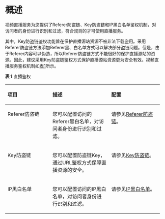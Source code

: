 # 概述<a name="live_01_0047"></a>

视频直播服务为您提供了Referer防盗链、Key防盗链和IP黑白名单鉴权机制，对访问者的身份进行识别和过滤，符合规则的才可使用直播服务。

其中，Key防盗链鉴权功能旨在保护直播源站资源不被非法下载盗用。采用Referer防盗链方法添加Referer黑、白名单方式可以解决部分盗链问题。但是，由于Referer内容可以伪造，所以Referer防盗链方式不能很好的保护直播源站的资源。因此，建议采用Key防盗链鉴权方式保护直播源站资源更为安全有效。视频直播服务鉴权机制如[表1](#live01000300_table9669104317269)所示。

**表 1**  直播鉴权

<a name="live01000300_table9669104317269"></a>
<table><thead align="left"><tr id="live01000300_row866934315262"><th class="cellrowborder" valign="top" width="28.999999999999996%" id="mcps1.2.4.1.1"><p id="live01000300_p136698431268"><a name="live01000300_p136698431268"></a><a name="live01000300_p136698431268"></a>项目</p>
</th>
<th class="cellrowborder" valign="top" width="38%" id="mcps1.2.4.1.2"><p id="live01000300_p9669143132616"><a name="live01000300_p9669143132616"></a><a name="live01000300_p9669143132616"></a>描述</p>
</th>
<th class="cellrowborder" valign="top" width="33%" id="mcps1.2.4.1.3"><p id="live01000300_p1669144318265"><a name="live01000300_p1669144318265"></a><a name="live01000300_p1669144318265"></a>配置</p>
</th>
</tr>
</thead>
<tbody><tr id="live01000300_row26691433264"><td class="cellrowborder" valign="top" width="28.999999999999996%" headers="mcps1.2.4.1.1 "><p id="live01000300_p14669114342614"><a name="live01000300_p14669114342614"></a><a name="live01000300_p14669114342614"></a>Referer防盗链</p>
</td>
<td class="cellrowborder" valign="top" width="38%" headers="mcps1.2.4.1.2 "><p id="live01000300_p1066924362613"><a name="live01000300_p1066924362613"></a><a name="live01000300_p1066924362613"></a>您可以配置访问的Referer黑白名单，对访问者身份进行识别和过滤。</p>
</td>
<td class="cellrowborder" valign="top" width="33%" headers="mcps1.2.4.1.3 "><p id="live01000300_p1669144314261"><a name="live01000300_p1669144314261"></a><a name="live01000300_p1669144314261"></a>请参见<a href="Referer防盗链.md">Referer防盗链</a>。</p>
</td>
</tr>
<tr id="live01000300_row666916431269"><td class="cellrowborder" valign="top" width="28.999999999999996%" headers="mcps1.2.4.1.1 "><p id="live01000300_p666924311265"><a name="live01000300_p666924311265"></a><a name="live01000300_p666924311265"></a>Key防盗链</p>
</td>
<td class="cellrowborder" valign="top" width="38%" headers="mcps1.2.4.1.2 "><p id="live01000300_p13211945419"><a name="live01000300_p13211945419"></a><a name="live01000300_p13211945419"></a>您可以配置防盗链Key，通过URL鉴权方式保障直播资源的安全。</p>
</td>
<td class="cellrowborder" valign="top" width="33%" headers="mcps1.2.4.1.3 "><p id="live01000300_p1669843182616"><a name="live01000300_p1669843182616"></a><a name="live01000300_p1669843182616"></a>请参见<a href="Key防盗链.md">Key防盗链</a>。</p>
</td>
</tr>
<tr id="live01000300_row116695436264"><td class="cellrowborder" valign="top" width="28.999999999999996%" headers="mcps1.2.4.1.1 "><p id="live01000300_p466934312613"><a name="live01000300_p466934312613"></a><a name="live01000300_p466934312613"></a>IP黑白名单</p>
</td>
<td class="cellrowborder" valign="top" width="38%" headers="mcps1.2.4.1.2 "><p id="live01000300_p15669144302619"><a name="live01000300_p15669144302619"></a><a name="live01000300_p15669144302619"></a>您可以配置访问的IP黑白名单，对访问者身份进行识别和过滤。</p>
</td>
<td class="cellrowborder" valign="top" width="33%" headers="mcps1.2.4.1.3 "><p id="live01000300_p16669943172619"><a name="live01000300_p16669943172619"></a><a name="live01000300_p16669943172619"></a>请参见<a href="IP黑白名单.md">IP黑白名单</a>。</p>
</td>
</tr>
</tbody>
</table>

